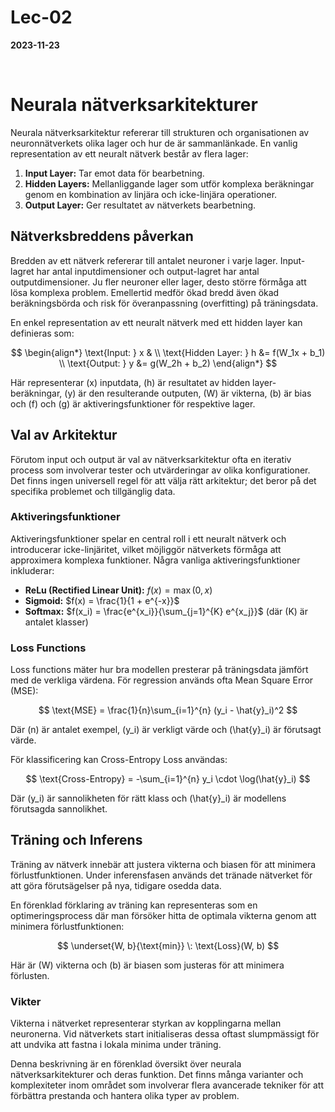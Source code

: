 # Lec-02 
**2023-11-23**

<br>

# Neurala nätverksarkitekturer

Neurala nätverksarkitektur refererar till strukturen och organisationen av neuronnätverkets olika lager och hur de är sammanlänkade. En vanlig representation av ett neuralt nätverk består av flera lager:

1. **Input Layer:** Tar emot data för bearbetning.
2. **Hidden Layers:** Mellanliggande lager som utför komplexa beräkningar genom en kombination av linjära och icke-linjära operationer.
3. **Output Layer:** Ger resultatet av nätverkets bearbetning.

## Nätverksbreddens påverkan

Bredden av ett nätverk refererar till antalet neuroner i varje lager. Input-lagret har antal inputdimensioner och output-lagret har antal outputdimensioner. Ju fler neuroner eller lager, desto större förmåga att lösa komplexa problem. Emellertid medför ökad bredd även ökad beräkningsbörda och risk för överanpassning (overfitting) på träningsdata.

En enkel representation av ett neuralt nätverk med ett hidden layer kan definieras som:

$$
\begin{align*}
\text{Input: } x & \\
\text{Hidden Layer: } h &= f(W_1x + b_1) \\
\text{Output: } y &= g(W_2h + b_2)
\end{align*}
$$

Här representerar \(x\) inputdata, \(h\) är resultatet av hidden layer-beräkningar, \(y\) är den resulterande outputen, \(W\) är vikterna, \(b\) är bias och \(f\) och \(g\) är aktiveringsfunktioner för respektive lager.

## Val av Arkitektur

Förutom input och output är val av nätverksarkitektur ofta en iterativ process som involverar tester och utvärderingar av olika konfigurationer. Det finns ingen universell regel för att välja rätt arkitektur; det beror på det specifika problemet och tillgänglig data.

### Aktiveringsfunktioner

Aktiveringsfunktioner spelar en central roll i ett neuralt nätverk och introducerar icke-linjäritet, vilket möjliggör nätverkets förmåga att approximera komplexa funktioner. Några vanliga aktiveringsfunktioner inkluderar:

- **ReLu (Rectified Linear Unit):** $f(x) = \max(0, x)$
- **Sigmoid:** $f(x) = \frac{1}{1 + e^{-x}}$
- **Softmax:** $f(x_i) = \frac{e^{x_i}}{\sum_{j=1}^{K} e^{x_j}}$ (där \(K\) är antalet klasser)

### Loss Functions

Loss functions mäter hur bra modellen presterar på träningsdata jämfört med de verkliga värdena. För regression används ofta Mean Square Error (MSE):

$$
\text{MSE} = \frac{1}{n}\sum_{i=1}^{n} (y_i - \hat{y}_i)^2
$$

Där \(n\) är antalet exempel, \(y_i\) är verkligt värde och \(\hat{y}_i\) är förutsagt värde.

För klassificering kan Cross-Entropy Loss användas:

$$
\text{Cross-Entropy} = -\sum_{i=1}^{n} y_i \cdot \log(\hat{y}_i)
$$

Där \(y_i\) är sannolikheten för rätt klass och \(\hat{y}_i\) är modellens förutsagda sannolikhet.

## Träning och Inferens

Träning av nätverk innebär att justera vikterna och biasen för att minimera förlustfunktionen. Under inferensfasen används det tränade nätverket för att göra förutsägelser på nya, tidigare osedda data.

En förenklad förklaring av träning kan representeras som en optimeringsprocess där man försöker hitta de optimala vikterna genom att minimera förlustfunktionen:

$$
\underset{W, b}{\text{min}} \: \text{Loss}(W, b)
$$

Här är \(W\) vikterna och \(b\) är biasen som justeras för att minimera förlusten.

### Vikter

Vikterna i nätverket representerar styrkan av kopplingarna mellan neuronerna. Vid nätverkets start initialiseras dessa oftast slumpmässigt för att undvika att fastna i lokala minima under träning.

Denna beskrivning är en förenklad översikt över neurala nätverksarkitekturer och deras funktion. Det finns många varianter och komplexiteter inom området som involverar flera avancerade tekniker för att förbättra prestanda och hantera olika typer av problem.
